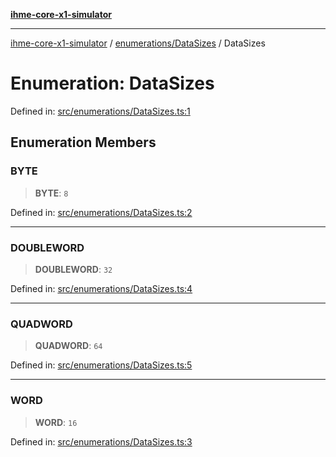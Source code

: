 [**ihme-core-x1-simulator**](../../../README.md)

***

[ihme-core-x1-simulator](../../../modules.md) / [enumerations/DataSizes](../README.md) / DataSizes

# Enumeration: DataSizes

Defined in: [src/enumerations/DataSizes.ts:1](https://github.com/ProgrammIt/CPU-Simulator/blob/1018f35141b4ad3f48781b12aa9e5f0ba9cc7301/src/enumerations/DataSizes.ts#L1)

## Enumeration Members

### BYTE

> **BYTE**: `8`

Defined in: [src/enumerations/DataSizes.ts:2](https://github.com/ProgrammIt/CPU-Simulator/blob/1018f35141b4ad3f48781b12aa9e5f0ba9cc7301/src/enumerations/DataSizes.ts#L2)

***

### DOUBLEWORD

> **DOUBLEWORD**: `32`

Defined in: [src/enumerations/DataSizes.ts:4](https://github.com/ProgrammIt/CPU-Simulator/blob/1018f35141b4ad3f48781b12aa9e5f0ba9cc7301/src/enumerations/DataSizes.ts#L4)

***

### QUADWORD

> **QUADWORD**: `64`

Defined in: [src/enumerations/DataSizes.ts:5](https://github.com/ProgrammIt/CPU-Simulator/blob/1018f35141b4ad3f48781b12aa9e5f0ba9cc7301/src/enumerations/DataSizes.ts#L5)

***

### WORD

> **WORD**: `16`

Defined in: [src/enumerations/DataSizes.ts:3](https://github.com/ProgrammIt/CPU-Simulator/blob/1018f35141b4ad3f48781b12aa9e5f0ba9cc7301/src/enumerations/DataSizes.ts#L3)
